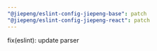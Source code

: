 ```yaml
---
"@jiepeng/eslint-config-jiepeng-base": patch
"@jiepeng/eslint-config-jiepeng-react": patch
---
```


fix(eslint): update parser
